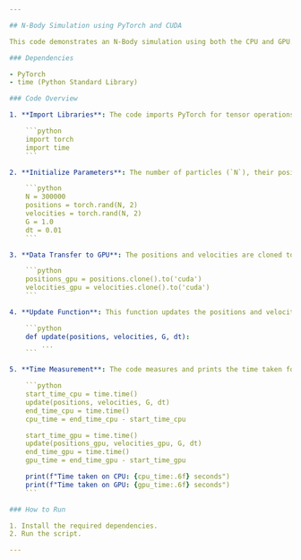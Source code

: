 ```yaml
---

## N-Body Simulation using PyTorch and CUDA

This code demonstrates an N-Body simulation using both the CPU and GPU. The simulation models the gravitational interactions between particles in a 2D space.

### Dependencies

- PyTorch
- time (Python Standard Library)

### Code Overview

1. **Import Libraries**: The code imports PyTorch for tensor operations and the time library for measuring execution time.

    ```python
    import torch
    import time
    ```

2. **Initialize Parameters**: The number of particles (`N`), their positions, and velocities are initialized. The gravitational constant (`G`) and time step (`dt`) for the simulation are also set.

    ```python
    N = 300000
    positions = torch.rand(N, 2)
    velocities = torch.rand(N, 2)
    G = 1.0
    dt = 0.01
    ```

3. **Data Transfer to GPU**: The positions and velocities are cloned to the GPU for parallel processing.

    ```python
    positions_gpu = positions.clone().to('cuda')
    velocities_gpu = velocities.clone().to('cuda')
    ```

4. **Update Function**: This function updates the positions and velocities of all particles based on their mutual gravitational interactions.

    ```python
    def update(positions, velocities, G, dt):
        ...
    ```

5. **Time Measurement**: The code measures and prints the time taken for the simulation to run on both the CPU and GPU.

    ```python
    start_time_cpu = time.time()
    update(positions, velocities, G, dt)
    end_time_cpu = time.time()
    cpu_time = end_time_cpu - start_time_cpu

    start_time_gpu = time.time()
    update(positions_gpu, velocities_gpu, G, dt)
    end_time_gpu = time.time()
    gpu_time = end_time_gpu - start_time_gpu

    print(f"Time taken on CPU: {cpu_time:.6f} seconds")
    print(f"Time taken on GPU: {gpu_time:.6f} seconds")
    ```

### How to Run

1. Install the required dependencies.
2. Run the script.

---
```

